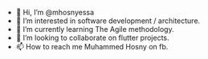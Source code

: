 - 👋 Hi, I’m @mhosnyessa
- 👀 I’m interested in software development / architecture.
- 🌱 I’m currently learning The Agile methodology.
- 💞️ I’m looking to collaborate on flutter projects.
- 📫 How to reach me Muhammed Hosny on fb.

<!---
mhosnyessa/mhosnyessa is a ✨ special ✨ repository because its `README.md` (this file) appears on your GitHub profile.
You can click the Preview link to take a look at your changes.
--->
